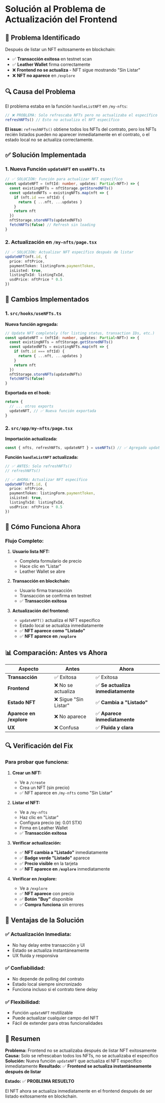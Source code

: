 # Solución al Problema de Actualización del Frontend

## 🔴 **Problema Identificado**

Después de listar un NFT exitosamente en blockchain:
- ✅ **Transacción exitosa** en testnet scan
- ✅ **Leather Wallet** firma correctamente
- ❌ **Frontend no se actualiza** - NFT sigue mostrando "Sin Listar"
- ❌ **NFT no aparece** en `/explore`

## 🔍 **Causa del Problema**

El problema estaba en la función `handleListNFT` en `/my-nfts`:

```typescript
// ❌ PROBLEMA: Solo refrescaba NFTs pero no actualizaba el específico
refreshNFTs() // Esto no actualiza el NFT específico
```

**El issue:** `refreshNFTs()` obtiene todos los NFTs del contrato, pero los NFTs recién listados pueden no aparecer inmediatamente en el contrato, o el estado local no se actualiza correctamente.

## ✅ **Solución Implementada**

### **1. Nueva Función `updateNFT` en `useNFTs.ts`**

```typescript
// ✅ SOLUCIÓN: Función para actualizar NFT específico
const updateNFT = (nftId: number, updates: Partial<NFT>) => {
  const existingNFTs = nftStorage.getStoredNFTs()
  const updatedNFTs = existingNFTs.map(nft => {
    if (nft.id === nftId) {
      return { ...nft, ...updates }
    }
    return nft
  })
  nftStorage.storeNFTs(updatedNFTs)
  fetchNFTs(false) // Refresh sin loading
}
```

### **2. Actualización en `/my-nfts/page.tsx`**

```typescript
// ✅ SOLUCIÓN: Actualizar NFT específico después de listar
updateNFT(nft.id, {
  price: nftPrice,
  paymentToken: listingForm.paymentToken,
  isListed: true,
  listingTxId: listingTxId,
  usdPrice: nftPrice * 0.5
})
```

## 🔧 **Cambios Implementados**

### **1. `src/hooks/useNFTs.ts`**

**Nueva función agregada:**
```typescript
// Update NFT completely (for listing status, transaction IDs, etc.)
const updateNFT = (nftId: number, updates: Partial<NFT>) => {
  const existingNFTs = nftStorage.getStoredNFTs()
  const updatedNFTs = existingNFTs.map(nft => {
    if (nft.id === nftId) {
      return { ...nft, ...updates }
    }
    return nft
  })
  nftStorage.storeNFTs(updatedNFTs)
  fetchNFTs(false)
}
```

**Exportada en el hook:**
```typescript
return {
  // ... otros exports
  updateNFT, // ✅ Nueva función exportada
}
```

### **2. `src/app/my-nfts/page.tsx`**

**Importación actualizada:**
```typescript
const { nfts, refreshNFTs, updateNFT } = useNFTs() // ✅ Agregado updateNFT
```

**Función `handleListNFT` actualizada:**
```typescript
// ✅ ANTES: Solo refreshNFTs()
// refreshNFTs()

// ✅ AHORA: Actualizar NFT específico
updateNFT(nft.id, {
  price: nftPrice,
  paymentToken: listingForm.paymentToken,
  isListed: true,
  listingTxId: listingTxId,
  usdPrice: nftPrice * 0.5
})
```

## 🎯 **Cómo Funciona Ahora**

### **Flujo Completo:**

1. **Usuario lista NFT:**
   - Completa formulario de precio
   - Hace clic en "Listar"
   - Leather Wallet se abre

2. **Transacción en blockchain:**
   - Usuario firma transacción
   - Transacción se confirma en testnet
   - ✅ **Transacción exitosa**

3. **Actualización del frontend:**
   - `updateNFT()` actualiza el NFT específico
   - Estado local se actualiza inmediatamente
   - ✅ **NFT aparece como "Listado"**
   - ✅ **NFT aparece en `/explore`**

## 📊 **Comparación: Antes vs Ahora**

| Aspecto | **Antes** | **Ahora** |
|---------|-----------|-----------|
| **Transacción** | ✅ Exitosa | ✅ Exitosa |
| **Frontend** | ❌ No se actualiza | ✅ **Se actualiza inmediatamente** |
| **Estado NFT** | ❌ Sigue "Sin Listar" | ✅ **Cambia a "Listado"** |
| **Aparece en /explore** | ❌ No aparece | ✅ **Aparece inmediatamente** |
| **UX** | ❌ Confusa | ✅ **Fluida y clara** |

## 🔍 **Verificación del Fix**

### **Para probar que funciona:**

1. **Crear un NFT:**
   - Ve a `/create`
   - Crea un NFT (sin precio)
   - ✅ NFT aparece en `/my-nfts` como "Sin Listar"

2. **Listar el NFT:**
   - Ve a `/my-nfts`
   - Haz clic en "Listar"
   - Configura precio (ej: 0.01 STX)
   - Firma en Leather Wallet
   - ✅ **Transacción exitosa**

3. **Verificar actualización:**
   - ✅ **NFT cambia a "Listado"** inmediatamente
   - ✅ **Badge verde "Listado"** aparece
   - ✅ **Precio visible** en la tarjeta
   - ✅ **NFT aparece en `/explore`** inmediatamente

4. **Verificar en /explore:**
   - Ve a `/explore`
   - ✅ **NFT aparece** con precio
   - ✅ **Botón "Buy"** disponible
   - ✅ **Compra funciona** sin errores

## 🚀 **Ventajas de la Solución**

### **✅ Actualización Inmediata:**
- No hay delay entre transacción y UI
- Estado se actualiza instantáneamente
- UX fluida y responsiva

### **✅ Confiabilidad:**
- No depende de polling del contrato
- Estado local siempre sincronizado
- Funciona incluso si el contrato tiene delay

### **✅ Flexibilidad:**
- Función `updateNFT` reutilizable
- Puede actualizar cualquier campo del NFT
- Fácil de extender para otras funcionalidades

## 📝 **Resumen**

**Problema:** Frontend no se actualizaba después de listar NFT exitosamente
**Causa:** Solo se refrescaban todos los NFTs, no se actualizaba el específico
**Solución:** Nueva función `updateNFT` que actualiza el NFT específico inmediatamente
**Resultado:** ✅ **Frontend se actualiza instantáneamente después de listar**

**Estado:** ✅ **PROBLEMA RESUELTO**

El NFT ahora se actualiza inmediatamente en el frontend después de ser listado exitosamente en blockchain.
